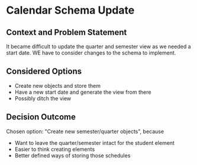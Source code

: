 # Calendar Schema Update

## Context and Problem Statement

It became difficult to update the quarter and semester view as we needed a start date. WE have to consider changes to the schema to implement. 

## Considered Options

* Create new objects and store them
* Have a new start date and generate the view from there
* Possibly ditch the view
  
## Decision Outcome

Chosen option: "Create new semester/quarter objects", because 
* Want to leave the quarter/semester intact for the student element 
* Easier to think creating elements 
* Better defined ways of storing those schedules